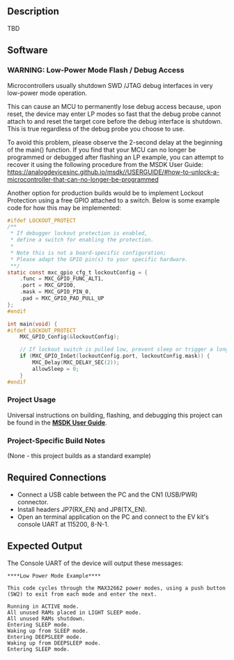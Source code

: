 ## Description

TBD<!--TBD-->


## Software

### WARNING: Low-Power Mode Flash / Debug Access

Microcontrollers usually shutdown SWD /JTAG debug interfaces in very low-power mode operation.

This can cause an MCU to permanently lose debug access because, upon reset, the device may enter LP modes so fast that the debug probe cannot attach to and reset the target core before the debug interface is shutdown. This is true regardless of the debug probe you choose to use.

To avoid this problem, please observe the 2-second delay at the beginning of the main() function. If you find that your MCU can no longer be programmed or debugged after flashing an LP example, you can attempt to recover it using the following procedure from the MSDK User Guide:
https://analogdevicesinc.github.io/msdk//USERGUIDE/#how-to-unlock-a-microcontroller-that-can-no-longer-be-programmed

Another option for production builds would be to implement Lockout Protection using a free GPIO attached to a switch. Below is some example code for how this may be implemented:

```C
#ifdef LOCKOUT_PROTECT
/**
 * If debugger lockout protection is enabled,
 * define a switch for enabling the protection.
 *
 * Note this is not a board-specific configuration;
 * Please adapt the GPIO pin(s) to your specific hardware.
 **/
static const mxc_gpio_cfg_t lockoutConfig = {
    .func = MXC_GPIO_FUNC_ALT1,
    .port = MXC_GPIO0,
    .mask = MXC_GPIO_PIN_0,
    .pad = MXC_GPIO_PAD_PULL_UP
};
#endif

int main(void) {
#ifdef LOCKOUT_PROTECT
    MXC_GPIO_Config(&lockoutConfig);

    // If lockout switch is pulled low, prevent sleep or trigger a long delay
    if (MXC_GPIO_InGet(lockoutConfig.port, lockoutConfig.mask)) {
        MXC_Delay(MXC_DELAY_SEC(2));
        allowSleep = 0;
    }
#endif
```

### Project Usage

Universal instructions on building, flashing, and debugging this project can be found in the **[MSDK User Guide](https://analogdevicesinc.github.io/msdk/USERGUIDE/)**.

### Project-Specific Build Notes

(None - this project builds as a standard example)

## Required Connections
-   Connect a USB cable between the PC and the CN1 (USB/PWR) connector.
-   Install headers JP7(RX\_EN) and JP8(TX\_EN).
-   Open an terminal application on the PC and connect to the EV kit's console UART at 115200, 8-N-1.

## Expected Output

The Console UART of the device will output these messages:

```
****Low Power Mode Example****

This code cycles through the MAX32662 power modes, using a push button (SW2) to exit from each mode and enter the next.

Running in ACTIVE mode.
All unused RAMs placed in LIGHT SLEEP mode.
All unused RAMs shutdown.
Entering SLEEP mode.
Waking up from SLEEP mode.
Entering DEEPSLEEP mode.
Waking up from DEEPSLEEP mode.
Entering SLEEP mode.
```
